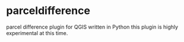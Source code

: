 # parceldifference
parcel difference plugin for QGIS written in Python
this plugin is highly experimental at this time.
